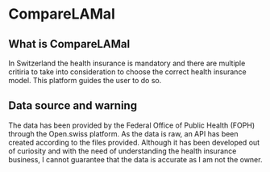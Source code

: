 # CompareLAMal
## What is CompareLAMal
In Switzerland the health insurance is mandatory and there are multiple critiria to take into consideration to choose the correct health insurance model. This platform guides the user to do so.

## Data source and warning
The data has been provided by the Federal Office of Public Health (FOPH) through the Open.swiss platform. As the data is raw, an API has been created according to the files provided. Although it has been developed out of curiosity and with the need of understanding the health insurance business, I cannot guarantee that the data is accurate as I am not the owner.
